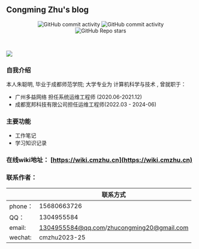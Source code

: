 ## Congming Zhu's blog 



<p align="center">
    <img alt="GitHub commit activity" src="https://img.shields.io/github/commit-activity/t/cmzhublog/cmzhu.cn-blog">
    <img alt="GitHub commit activity" src="https://img.shields.io/github/commit-activity/w/cmzhublog/cmzhu.cn-blog">
   <br />
    <img alt="GitHub Repo stars" src="https://img.shields.io/github/stars/cmzhublog/cmzhu.cn-blog">
</p>

​    

<p>
    <img  src="https://github-readme-stats.vercel.app/api?username=cmzhublog&show_icons=true&theme=radical">
</p>






### 自我介绍

本人朱聪明, 毕业于成都师范学院; 大学专业为 计算机科学与技术 , 曾就职于：

-  广州多益网络 担任系统运维工程师 (2020.06-2021.12) 
-  成都宽邦科技有限公司担任运维工程师(2022.03 - 2024-06)

### 主要功能

- 工作笔记
- 学习知识记录

### 在线wiki地址： [https://wiki.cmzhu.cn](https://wiki.cmzhu.cn)



### 联系作者：

|         | 联系方式                                  |
| ------- | ----------------------------------------- |
| phone： | 15680663726                               |
| QQ：    | 1304955584                                |
| email:  | 1304955584@qq.com/zhucongming20@gmail.com |
| wechat: | cmzhu2023-25                              |

